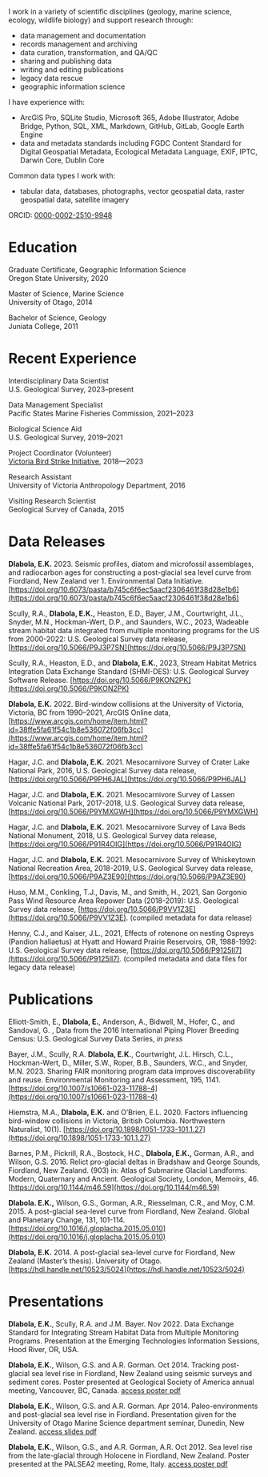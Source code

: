 I work in a variety of scientific disciplines (geology, marine science, ecology, wildlife biology) and support research through:

- data management and documentation
- records management and archiving
- data curation, transformation, and QA/QC
- sharing and publishing data
- writing and editing publications
- legacy data rescue
- geographic information science

I have experience with:

- ArcGIS Pro, SQLite Studio, Microsoft 365, Adobe Illustrator, Adobe Bridge, Python, SQL, XML, Markdown, GitHub, GitLab, Google Earth Engine
- data and metadata standards including FGDC Content Standard for Digital Geospatial Metadata, Ecological Metadata Language, EXIF, IPTC, Darwin Core, Dublin Core

Common data types I work with:

- tabular data, databases, photographs, vector geospatial data, raster geospatial data, satellite imagery

ORCID: [0000-0002-2510-9948](https://orcid.org/0000-0002-2510-9948 "ORCID")

# Education

Graduate Certificate, Geographic Information Science
<br>Oregon State University, 2020

Master of Science, Marine Science
<br>University of Otago, 2014

Bachelor of Science, Geology
<br>Juniata College, 2011

# Recent Experience
Interdisciplinary Data Scientist
<br>U.S. Geological Survey, 2023–present

Data Management Specialist
<br>Pacific States Marine Fisheries Commission, 2021–2023

Biological Science Aid
<br>U.S. Geological Survey, 2019–2021

Project Coordinator (Volunteer)
<br>[Victoria Bird Strike Initiative](https://vicbirdstrikes.wordpress.com/), 2018—2023

Research Assistant
<br>University of Victoria Anthropology Department, 2016

Visiting Research Scientist
<br>Geological Survey of Canada, 2015

# Data Releases

**Dlabola, E.K.** 2023. Seismic profiles, diatom and microfossil assemblages, and radiocarbon ages for constructing a post-glacial sea level curve from Fiordland, New Zealand ver 1. Environmental Data Initiative. [https://doi.org/10.6073/pasta/b745c6f6ec5aacf2306461f38d28e1b6](https://doi.org/10.6073/pasta/b745c6f6ec5aacf2306461f38d28e1b6)

Scully, R.A., **Dlabola, E.K.,** Heaston, E.D., Bayer, J.M., Courtwright, J.L., Snyder, M.N., Hockman-Wert, D.P., and Saunders, W.C., 2023, Wadeable stream habitat data integrated from multiple monitoring programs for the US from 2000-2022: U.S. Geological Survey data release, [https://doi.org/10.5066/P9J3P7SN](https://doi.org/10.5066/P9J3P7SN)

Scully, R.A., Heaston, E.D., and **Dlabola, E.K.**, 2023, Stream Habitat Metrics Integration Data Exchange Standard (SHMI-DES): U.S. Geological Survey Software Release. [https://doi.org/10.5066/P9KON2PK](https://doi.org/10.5066/P9KON2PK)

**Dlabola, E.K.** 2022. Bird-window collisions at the University of Victoria, Victoria, BC from 1990–2021, ArcGIS Online data, [https://www.arcgis.com/home/item.html?id=38ffe5fa61f54c1b8e536072f06fb3cc](https://www.arcgis.com/home/item.html?id=38ffe5fa61f54c1b8e536072f06fb3cc)

Hagar, J.C. and **Dlabola, E.K.** 2021. Mesocarnivore Survey of Crater Lake National Park, 2016, U.S. Geological Survey data release, [https://doi.org/10.5066/P9PH6JAL](https://doi.org/10.5066/P9PH6JAL)

Hagar, J.C. and **Dlabola, E.K.** 2021. Mesocarnivore Survey of Lassen Volcanic National Park, 2017-2018, U.S. Geological Survey data release, [https://doi.org/10.5066/P9YMXGWH](https://doi.org/10.5066/P9YMXGWH)

Hagar, J.C. and **Dlabola, E.K.** 2021. Mesocarnivore Survey of Lava Beds National Monument, 2018, U.S. Geological Survey data release, [https://doi.org/10.5066/P91R4OIG](https://doi.org/10.5066/P91R4OIG)

Hagar, J.C. and **Dlabola, E.K.** 2021. Mesocarnivore Survey of Whiskeytown National Recreation Area, 2018-2019, U.S. Geological Survey data release, [https://doi.org/10.5066/P9AZ3E90](https://doi.org/10.5066/P9AZ3E90)

Huso, M.M., Conkling, T.J., Davis, M., and Smith, H., 2021, San Gorgonio Pass Wind Resource Area Repower Data (2018-2019): U.S. Geological Survey data release, [https://doi.org/10.5066/P9VV1Z3E](https://doi.org/10.5066/P9VV1Z3E). (compiled metadata for data release)

Henny, C.J., and Kaiser, J.L., 2021, Effects of rotenone on nesting Ospreys (Pandion haliaetus) at Hyatt and Howard Prairie Reservoirs, OR, 1988-1992: U.S. Geological Survey data release, [https://doi.org/10.5066/P9125II7](https://doi.org/10.5066/P9125II7). (compiled metadata and data files for legacy data release)

# Publications

Elliott-Smith, E., **Dlabola, E.**, Anderson, A., Bidwell, M., Hofer, C., and Sandoval, G. , Data from the 2016 International Piping Plover Breeding Census: U.S. Geological Survey Data Series, _in press_

Bayer, J.M., Scully, R.A. **Dlabola, E.K.**, Courtwright, J.L. Hirsch, C.L., Hockman-Wert, D., Miller, S.W., Roper, B.B., Saunders, W.C., and Snyder, M.N. 2023. Sharing FAIR monitoring program data improves discoverability and reuse. Environmental Monitoring and Assessment, 195, 1141. [https://doi.org/10.1007/s10661-023-11788-4](https://doi.org/10.1007/s10661-023-11788-4)

Hiemstra, M.A., **Dlabola, E.K.** and O’Brien, E.L. 2020. Factors influencing bird-window collisions in Victoria, British Columbia. Northwestern Naturalist, 10(1). [https://doi.org/10.1898/1051-1733-101.1.27](https://doi.org/10.1898/1051-1733-101.1.27)

Barnes, P.M., Pickrill, R.A., Bostock, H.C., **Dlabola, E.K.,** Gorman, A.R., and Wilson, G.S. 2016. Relict pro-glacial deltas in Bradshaw and George Sounds, Fiordland, New Zealand. (903) in: Atlas of Submarine Glacial Landforms: Modern, Quaternary and Ancient. Geological Society, London, Memoirs, 46. [https://doi.org/10.1144/m46.59](https://doi.org/10.1144/m46.59)

**Dlabola. E.K.,** Wilson, G.S., Gorman, A.R., Riesselman, C.R., and Moy, C.M. 2015. A post-glacial sea-level curve from Fiordland, New Zealand. Global and Planetary Change, 131, 101-114. [https://doi.org/10.1016/j.gloplacha.2015.05.010](https://doi.org/10.1016/j.gloplacha.2015.05.010)

**Dlabola, E.K.** 2014. A post-glacial sea-level curve for Fiordland, New Zealand (Master’s thesis). University of Otago. [https://hdl.handle.net/10523/5024](https://hdl.handle.net/10523/5024)

# Presentations

**Dlabola, E.K.**, Scully, R.A. and J.M. Bayer. Nov 2022. Data Exchange Standard for Integrating Stream Habitat Data from Multiple Monitoring Programs. Presentation at the Emerging Technologies Information Sessions, Hood River, OR, USA.

**Dlabola, E.K.**, Wilson, G.S. and A.R. Gorman. Oct 2014. Tracking post-glacial sea level rise in Fiordland, New Zealand using seismic surveys and sediment cores. Poster presented at Geological Society of America annual meeting, Vancouver, BC, Canada. [access poster pdf](https://github.com/edlabo/edlabo.github.io/blob/master/assets/images/DlabolaGSA_poster.pdf)

**Dlabola, E.K.**, Wilson, G.S. and A.R. Gorman. Apr 2014. Paleo-environments and post-glacial sea level rise in Fiordland. Presentation given for the University of Otago Marine Science department seminar, Dunedin, New Zealand. [access slides pdf](https://github.com/edlabo/edlabo.github.io/blob/master/assets/images/DlabolaMSciseminar_slides.pdf)

**Dlabola, E.K.**, Wilson, G.S., and A.R. Gorman, A.R. Oct 2012. Sea level rise from the late-glacial through Holocene in Fiordland, New Zealand. Poster presented at the PALSEA2 meeting, Rome, Italy. [access poster pdf](https://github.com/edlabo/edlabo.github.io/blob/master/assets/images/DlabolaPALSEA_poster.pdf)
